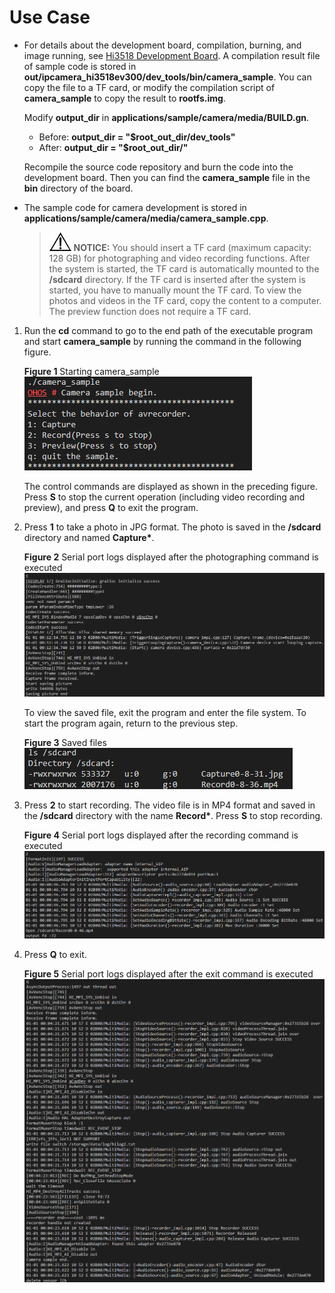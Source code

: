 # Use Case<a name="EN-US_TOPIC_0000001055686082"></a>

-   For details about the development board, compilation, burning, and image running, see  [Hi3518 Development Board](../quick-start/quickstart-lite-overview.md). A compilation result file of sample code is stored in  **out/ipcamera\_hi3518ev300/dev\_tools/bin/camera\_sample**. You can copy the file to a TF card, or modify the compilation script of  **camera\_sample**  to copy the result to  **rootfs.img**.

    Modify  **output\_dir**  in  **applications/sample/camera/media/BUILD.gn**.

    -   Before:  **output\_dir = "$root\_out\_dir/dev\_tools"**
    -   After:  **output\_dir = "$root\_out\_dir/"**

    Recompile the source code repository and burn the code into the development board. Then you can find the  **camera\_sample**  file in the  **bin**  directory of the board.

-   The sample code for camera development is stored in  **applications/sample/camera/media/camera\_sample.cpp**.

    >![](../public_sys-resources/icon-notice.gif) **NOTICE:** 
    >You should insert a TF card \(maximum capacity: 128 GB\) for photographing and video recording functions. After the system is started, the TF card is automatically mounted to the  **/sdcard**  directory. If the TF card is inserted after the system is started, you have to manually mount the TF card. To view the photos and videos in the TF card, copy the content to a computer. The preview function does not require a TF card.


1.  Run the  **cd**  command to go to the end path of the executable program and start  **camera\_sample**  by running the command in the following figure.

    **Figure  1**  Starting camera\_sample<a name="en-us_topic_0000001055301733_fig380985885020"></a>  
    ![](figures/starting-camera_sample.png "starting-camera_sample")

    The control commands are displayed as shown in the preceding figure. Press  **S**  to stop the current operation \(including video recording and preview\), and press  **Q**  to exit the program.

2.  Press  **1**  to take a photo in JPG format. The photo is saved in the  **/sdcard**  directory and named  **Capture\***.

    **Figure  2**  Serial port logs displayed after the photographing command is executed<a name="en-us_topic_0000001055301733_fig17819185018384"></a>  
    ![](figures/serial-port-logs-displayed-after-the-photographing-command-is-executed.png "serial-port-logs-displayed-after-the-photographing-command-is-executed")

    To view the saved file, exit the program and enter the file system. To start the program again, return to the previous step.

    **Figure  3**  Saved files<a name="en-us_topic_0000001055301733_fig166391743154619"></a>  
    ![](figures/saved-files.png "saved-files")

3.  Press  **2**  to start recording. The video file is in MP4 format and saved in the  **/sdcard**  directory with the name  **Record\***. Press  **S**  to stop recording.

    **Figure  4**  Serial port logs displayed after the recording command is executed<a name="en-us_topic_0000001055301733_fig6340814174317"></a>  
    ![](figures/serial-port-logs-displayed-after-the-recording-command-is-executed.png "serial-port-logs-displayed-after-the-recording-command-is-executed")

4.  Press  **Q**  to exit.

    **Figure  5**  Serial port logs displayed after the exit command is executed<a name="en-us_topic_0000001055301733_fig1755682174514"></a>  
    ![](figures/serial-port-logs-displayed-after-the-exit-command-is-executed.png "serial-port-logs-displayed-after-the-exit-command-is-executed")



